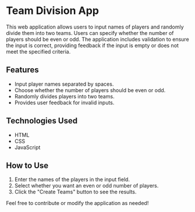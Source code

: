 # Team Division App

This web application allows users to input names of players and randomly divide them into two teams. Users can specify whether the number of players should be even or odd. The application includes validation to ensure the input is correct, providing feedback if the input is empty or does not meet the specified criteria.

## Features
- Input player names separated by spaces.
- Choose whether the number of players should be even or odd.
- Randomly divides players into two teams.
- Provides user feedback for invalid inputs.

## Technologies Used
- HTML
- CSS
- JavaScript

## How to Use
1. Enter the names of the players in the input field.
2. Select whether you want an even or odd number of players.
3. Click the "Create Teams" button to see the results.

Feel free to contribute or modify the application as needed!
